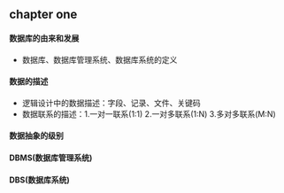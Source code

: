 ## chapter one 
#### 数据库的由来和发展
- 数据库、数据库管理系统、数据库系统的定义

#### 数据的描述
- 逻辑设计中的数据描述：字段、记录、文件、关键码
- 数据联系的描述：1.一对一联系(1:1) 2.一对多联系(1:N) 3.多对多联系(M:N)

#### 数据抽象的级别

#### DBMS(数据库管理系统)

#### DBS(数据库系统)
